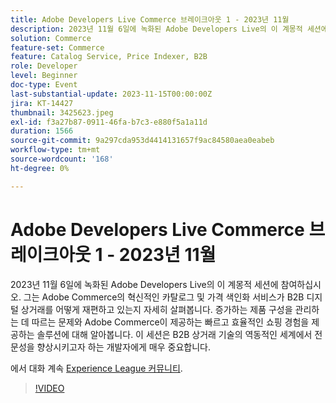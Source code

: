 ```yaml
---
title: Adobe Developers Live Commerce 브레이크아웃 1 - 2023년 11월
description: 2023년 11월 6일에 녹화된 Adobe Developers Live의 이 계몽적 세션에 참여하십시오. 그는 Adobe Commerce의 혁신적인 카탈로그 및 가격 색인화 서비스가 B2B 디지털 상거래를 어떻게 재편하고 있는지 자세히 살펴봅니다. 증가하는 제품 구성을 관리하는 데 따르는 문제와 Adobe Commerce이 제공하는 빠르고 효율적인 쇼핑 경험을 제공하는 솔루션에 대해 알아봅니다. 이 세션은 B2B 상거래 기술의 역동적인 세계에서 전문성을 향상시키고자 하는 개발자에게 매우 중요합니다.
solution: Commerce
feature-set: Commerce
feature: Catalog Service, Price Indexer, B2B
role: Developer
level: Beginner
doc-type: Event
last-substantial-update: 2023-11-15T00:00:00Z
jira: KT-14427
thumbnail: 3425623.jpeg
exl-id: f3a27b87-0911-46fa-b7c3-e880f5a1a11d
duration: 1566
source-git-commit: 9a297cda953d4414131657f9ac84580aea0eabeb
workflow-type: tm+mt
source-wordcount: '168'
ht-degree: 0%

---
```


# Adobe Developers Live Commerce 브레이크아웃 1 - 2023년 11월

2023년 11월 6일에 녹화된 Adobe Developers Live의 이 계몽적 세션에 참여하십시오. 그는 Adobe Commerce의 혁신적인 카탈로그 및 가격 색인화 서비스가 B2B 디지털 상거래를 어떻게 재편하고 있는지 자세히 살펴봅니다. 증가하는 제품 구성을 관리하는 데 따르는 문제와 Adobe Commerce이 제공하는 빠르고 효율적인 쇼핑 경험을 제공하는 솔루션에 대해 알아봅니다. 이 세션은 B2B 상거래 기술의 역동적인 세계에서 전문성을 향상시키고자 하는 개발자에게 매우 중요합니다.

에서 대화 계속 [Experience League 커뮤니티](https://adobe.ly/3rJfZcN).

>[!VIDEO](https://video.tv.adobe.com/v/3425623/?learn=on)
